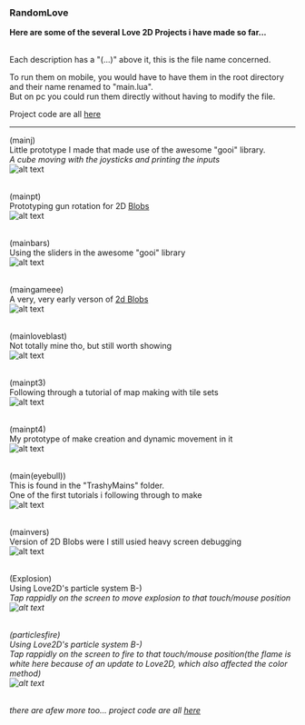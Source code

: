 

### RandomLove


**Here are some of the several Love 2D Projects i have made so far...**  <br><br>



Each description has a "(...)" above it, this is the file name concerned.  


To run them on mobile, you would have to have them in the root directory and their name renamed to "main.lua".  
But on pc you could run them directly without having to modify the file.  

Project code are all [here](https://github.com/Rocket-007/Love2D-Prototypes-and-Code)<br>  

---

(mainj)  
Little prototype I made that made use of the awesome "gooi" library.  
<i> A cube moving with the joysticks and printing the inputs</i><br>
![alt text](https://github.com/Rocket-007/Rocket-007.github.io/blob/master/images/RandomLove_IMGS/mainj.png?raw=true)<br><br>

(mainpt)  
Prototyping gun rotation for 2D [Blobs](/2dBlobs_page)<br>
![alt text](https://github.com/Rocket-007/Rocket-007.github.io/blob/master/images/RandomLove_IMGS/mainpt.png?raw=true)<br><br>


(mainbars)  
Using the sliders in the awesome "gooi" library<br>
![alt text](https://github.com/Rocket-007/Rocket-007.github.io/blob/master/images/RandomLove_IMGS/mainbars.png?raw=true)<br><br>


(maingameee)  
A very, very early verson of [2d Blobs](/2dBlobs_page)<br>
![alt text](https://github.com/Rocket-007/Rocket-007.github.io/blob/master/images/RandomLove_IMGS/maingamee.png?raw=true)<br><br>


(mainloveblast)  
Not totally mine tho, but still worth showing<br>
![alt text](https://github.com/Rocket-007/Rocket-007.github.io/blob/master/images/RandomLove_IMGS/mainloveblast.png?raw=true)<br><br>


(mainpt3)  
Following through a tutorial of map making with tile sets<br>
![alt text](https://github.com/Rocket-007/Rocket-007.github.io/blob/master/images/RandomLove_IMGS/mainpt3.png?raw=true)<br><br>


(mainpt4)  
My prototype of make creation and dynamic movement in it<br>
![alt text](https://github.com/Rocket-007/Rocket-007.github.io/blob/master/images/RandomLove_IMGS/mainpt4.png?raw=true)<br><br>



(main(eyebull))  
This is found in the "TrashyMains" folder.  
One of the first tutorials i following through to make<br>
![alt text](https://github.com/Rocket-007/Rocket-007.github.io/blob/master/images/RandomLove_IMGS/main(eyebull).png?raw=true)<br><br>



(mainvers)  
Version of 2D Blobs were I still usied heavy screen debugging<br>
![alt text](https://github.com/Rocket-007/Rocket-007.github.io/blob/master/images/RandomLove_IMGS/mainvers.png?raw=true)<br><br>



(Explosion)  
Using Love2D's particle system B-)  
<i>Tap rappidly on the screen to move explosion to that touch/mouse position<br>
![alt text](https://github.com/Rocket-007/Rocket-007.github.io/blob/master/images/RandomLove_IMGS/Explosion.png?raw=true)<br><br>



(particlesfire)  
Using Love2D's particle system B-)  
<i>Tap rappidly on the screen to fire to that touch/mouse position(the flame is white here because of an update to Love2D, which also affected the color method)<br>
![alt text](https://github.com/Rocket-007/Rocket-007.github.io/blob/master/images/RandomLove_IMGS/particledfire.png?raw=true)<br><br>  


there are afew more too...
project code are all [here](https://github.com/Rocket-007/Love2D-Prototypes-and-Code)<br>  



